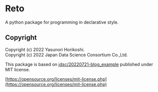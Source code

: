 # Reto

A python package for programming in declarative style.

## Copyright

Copyright (c) 2022 Yasunori Horikoshi.</br>
Copyright (c) 2022 Japan Data Science Consortium Co.,Ltd.

This package is based on [jdsc/20220721-blog_example](https://github.com/jdsc/20220721-blog_example) published under MIT license.

[https://opensource.org/licenses/mit-license.php](https://opensource.org/licenses/mit-license.php)
